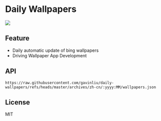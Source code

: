 # Daily Wallpapers
  
![](https://www.bing.com/th?id=OHR.SunsetPier_ZH-CN1202083395_UHD.jpg)

## Feature

- Daily automatic update of bing wallpapers
- Driving Wallpaper App Development

## API

```
https://raw.githubusercontent.com/gavinliu/daily-wallpapers/refs/heads/master/archives/zh-cn/:yyyy:MM/wallpapers.json
```

## License

MIT
  